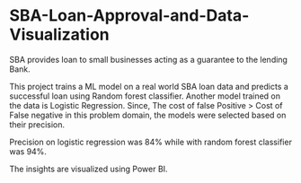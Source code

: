 # SBA-Loan-Approval-and-Data-Visualization
SBA provides loan to small businesses acting as a guarantee to the lending Bank.

This project trains a ML model on a real world SBA loan data and predicts a successful loan using Random forest classifier.
Another model trained on the data is Logistic Regression.
Since, The cost of false Positive > Cost of False negative in this problem domain, the models were selected based on their precision.

Precision on logistic regression was 84% while with random forest classifier was 94%.

The insights are visualized using Power BI.

